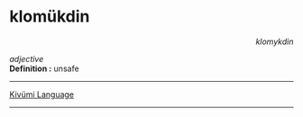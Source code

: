 
# klomükdin

<div align="right"><i>klomykdin</i></div>

*adjective*  
**Definition :** unsafe  

---

[Kivümi Language](../README.md)

---
